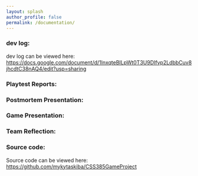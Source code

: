 ```yaml
---
layout: splash
author_profile: false
permalink: /documentation/
---
```


<h3> dev log: </h3>
<p> 
  dev log can be viewed here: 
  <a href="https://docs.google.com/document/d/1lnxqteBILpWt0T3U9DIfvp2LdbbCuv8jhcdtC38nAQ4/edit?usp=sharing">
    https://docs.google.com/document/d/1lnxqteBILpWt0T3U9DIfvp2LdbbCuv8jhcdtC38nAQ4/edit?usp=sharing </a>
</p>


<h3> Playtest Reports: </h3>


<h3> Postmortem Presentation: </h3>


<h3> Game Presentation: </h3>


<h3> Team Reflection: </h3>


<h3> Source code: </h3>
<p> 
  Source code can be viewed here: 
  <a href="https://github.com/mykytaskiba/CSS385GameProject">
    https://github.com/mykytaskiba/CSS385GameProject </a>
</p>
